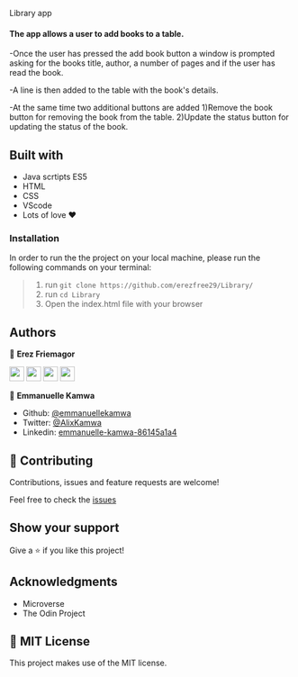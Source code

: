 Library app

#### The app allows a user to add books to a table.

-Once the user has pressed the add book button a window is prompted asking for the books title, author,
a number of pages and if the user has read the book.

-A line is then added to the table with the book's details.

-At the same time two additional buttons are added
1)Remove the book button for removing the book from the table.
2)Update the status button for updating the status of the book.

## Built with

-   Java scrtipts ES5
-   HTML
-   CSS
-   VScode
-   Lots of love :heart:

### Installation

In order to run the the project on your local machine, please run the following commands on your terminal:

> 1. run `git clone https://github.com/erezfree29/Library/`
> 2. run `cd Library`
> 3. Open the index.html file with your browser

## Authors

👤 **Erez Friemagor**

[<code><img height="26" src="https://cdn.iconscout.com/icon/free/png-256/github-153-675523.png"></code>](https://github.com/erezfree29)
[<code><img height="26" src="https://upload.wikimedia.org/wikipedia/sco/thumb/9/9f/Twitter_bird_logo_2012.svg/1200px-Twitter_bird_logo_2012.svg.png"></code>](https://twitter.com/friemagor?lang=en)
[<code><img height="26" src="https://upload.wikimedia.org/wikipedia/commons/thumb/c/c9/Linkedin.svg/1200px-Linkedin.svg.png"></code>](https://www.linkedin.com/in/erez-friemagor/?originalSubdomain=uk)
<a href="mailto:erezfree29@gmail.com?subject=Hey Erez!"><img height="26" src="https://cdn.worldvectorlogo.com/logos/official-gmail-icon-2020-.svg"></a>

👤 **Emmanuelle Kamwa**

-   Github: [@emmanuellekamwa](https://github.com/emmanuellekamwa)
-   Twitter: [@AlixKamwa](https://twitter.com/AlixKamwa)
-   Linkedin: [emmanuelle-kamwa-86145a1a4](https://www.linkedin.com/in/emmanuelle-kamwa-86145a1a4/)

## 🤝 Contributing

Contributions, issues and feature requests are welcome!

Feel free to check the [issues](https://github.com/erezfree29/Library/issues)

## Show your support

Give a ⭐️ if you like this project!

## Acknowledgments

-   Microverse
-   The Odin Project

## 📝 MIT License

This project makes use of the MIT license.
